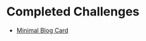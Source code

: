 # Completed Challenges
- [Minimal Blog Card](https://senatrius.github.io/dev-challenges/minimal-blog-card/)